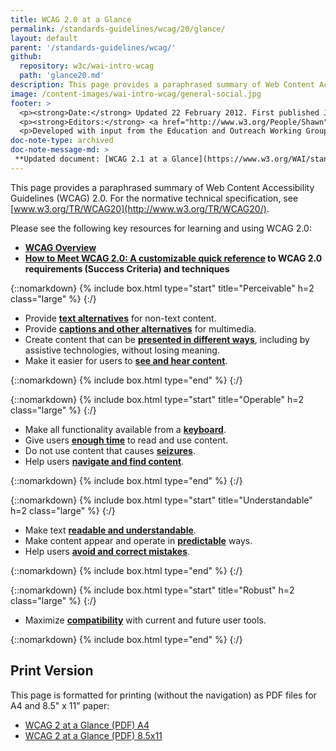 ```yaml
---
title: WCAG 2.0 at a Glance
permalink: /standards-guidelines/wcag/20/glance/
layout: default
parent: '/standards-guidelines/wcag/'
github:
  repository: w3c/wai-intro-wcag
  path: 'glance20.md'
description: This page provides a paraphrased summary of Web Content Accessibility Guidelines (WCAG) 2.0.
image: /content-images/wai-intro-wcag/general-social.jpg
footer: >
  <p><strong>Date:</strong> Updated 22 February 2012. First published July 2008.</p>
  <p><strong>Editors:</strong> <a href="http://www.w3.org/People/Shawn">Shawn Lawton Henry</a> and Wayne Dick.</p>
  <p>Developed with input from the Education and Outreach Working Group (<a href="https://www.w3.org/WAI/about/groups/eowg/">EOWG</a>) and the Accessibility Guidelines Working Group (<a href="http://www.w3.org/WAI/GL/">AG WG</a>).</p>
doc-note-type: archived
doc-note-message-md: >
 **Updated document: [WCAG 2.1 at a Glance](https://www.w3.org/WAI/standards-guidelines/wcag/glance/)**
---
```


This page provides a paraphrased summary of Web Content Accessibility Guidelines (WCAG) 2.0. For the normative technical specification, see [www.w3.org/TR/WCAG20](http://www.w3.org/TR/WCAG20/).

Please see the following key resources for learning and using WCAG 2.0:

-   **[WCAG Overview](http://www.w3.org/WAI/intro/wcag.php)**
-   **[How to Meet WCAG 2.0: A customizable quick reference](http://www.w3.org/WAI/WCAG20/quickref/) to WCAG 2.0 requirements (Success Criteria) and techniques**

{::nomarkdown}
{% include box.html type="start" title="Perceivable" h=2 class="large" %}
{:/}

-   Provide **[text alternatives](http://www.w3.org/WAI/WCAG20/quickref/#text-equiv)** for non-text content.
-   Provide [**captions and other alternatives**](http://www.w3.org/WAI/WCAG20/quickref/#media-equiv) for multimedia.
-   Create content that can be **[presented in different ways](http://www.w3.org/WAI/WCAG20/quickref/#content-structure-separation)**, including by assistive technologies, without losing meaning.
-   Make it easier for users to **[see and hear content](http://www.w3.org/WAI/WCAG20/quickref/#visual-audio-contrast)**.

{::nomarkdown}
{% include box.html type="end" %}
{:/}


{::nomarkdown}
{% include box.html type="start" title="Operable" h=2 class="large" %}
{:/}

-   Make all functionality available from a **[keyboard](http://www.w3.org/WAI/WCAG20/quickref/#keyboard-operation)**.
-   Give users **[enough time](http://www.w3.org/WAI/WCAG20/quickref/#time-limits)** to read and use content.
-   Do not use content that causes **[seizures](http://www.w3.org/WAI/WCAG20/quickref/#seizure)**.
-   Help users **[navigate and find content](http://www.w3.org/WAI/WCAG20/quickref/#navigation-mechanisms)**.

{::nomarkdown}
{% include box.html type="end" %}
{:/}

{::nomarkdown}
{% include box.html type="start" title="Understandable" h=2 class="large" %}
{:/}

-   Make text **[readable and understandable](http://www.w3.org/WAI/WCAG20/quickref/#meaning)**.
-   Make content appear and operate in **[predictable](http://www.w3.org/WAI/WCAG20/quickref/#consistent-behavior)** ways.
-   Help users **[avoid and correct mistakes](http://www.w3.org/WAI/WCAG20/quickref/#minimize-error)**.

{::nomarkdown}
{% include box.html type="end" %}
{:/}

{::nomarkdown}
{% include box.html type="start" title="Robust" h=2 class="large" %}
{:/}

-   Maximize **[compatibility](http://www.w3.org/WAI/WCAG20/quickref/#ensure-compat)** with current and future user tools.

{::nomarkdown}
{% include box.html type="end" %}
{:/}

## Print Version

This page is formatted for printing (without the navigation) as PDF
files for A4 and 8.5" x 11" paper:

-   [WCAG 2 at a Glance (PDF) A4](https://www.w3.org/WAI/WCAG20/glance/WCAG2-at-a-Glance-a4.pdf)
-   [WCAG 2 at a Glance (PDF) 8.5x11](https://www.w3.org/WAI/WCAG20/glance/WCAG2-at-a-Glance.pdf)
